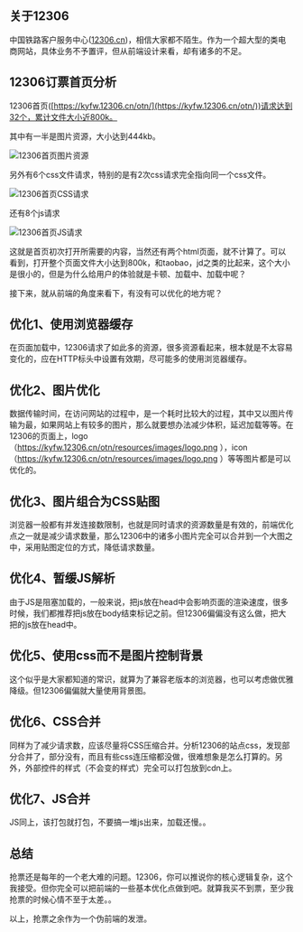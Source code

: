 ## 关于12306

中国铁路客户服务中心([12306.cn](https://kyfw.12306.cn/))，相信大家都不陌生。作为一个超大型的类电商网站，具体业务不予置评，但从前端设计来看，却有诸多的不足。

## 12306订票首页分析

12306首页([https://kyfw.12306.cn/otn/](https://kyfw.12306.cn/otn/))请求达到32个，累计文件大小近800k。

其中有一半是图片资源，大小达到444kb。

![12306首页图片资源](http://images.cnblogs.com/cnblogs_com/humin/771181/o_1.jpg)

另外有6个css文件请求，特别的是有2次css请求完全指向同一个css文件。

![12306首页CSS请求](http://images.cnblogs.com/cnblogs_com/humin/771181/o_2.jpg)

还有8个js请求

![12306首页JS请求](http://images.cnblogs.com/cnblogs_com/humin/771181/o_3.jpg)

这就是首页初次打开所需要的内容，当然还有两个html页面，就不计算了。可以看到，打开整个页面文件大小达到800k，和taobao，jd之类的比起来，这个大小是很小的，但是为什么给用户的体验就是卡顿、加载中、加载中呢？

接下来，就从前端的角度来看下，有没有可以优化的地方呢？

## 优化1、使用浏览器缓存

在页面加载中，12306请求了如此多的资源，很多资源看起来，根本就是不太容易变化的，应在HTTP标头中设置有效期，尽可能多的使用浏览器缓存。

## 优化2、图片优化

数据传输时间，在访问网站的过程中，是一个耗时比较大的过程，其中又以图片传输为最，如果网站上有较多的图片，那么就要想办法减少体积，延迟加载等等。在12306的页面上，logo（https://kyfw.12306.cn/otn/resources/images/logo.png ），icon（https://kyfw.12306.cn/otn/resources/images/logo.png ）等等图片都是可以优化的。

## 优化3、图片组合为CSS贴图

浏览器一般都有并发连接数限制，也就是同时请求的资源数量是有效的，前端优化点之一就是减少请求数量，那么12306中的诸多小图片完全可以合并到一个大图之中，采用贴图定位的方式，降低请求数量。

## 优化4、暂缓JS解析

由于JS是阻塞加载的，一般来说，把js放在head中会影响页面的渲染速度，很多时候，我们都推荐把js放在body结束标记之前。但12306偏偏没有这么做，把大把的js放在head中。

## 优化5、使用css而不是图片控制背景

这个似乎是大家都知道的常识，就算为了兼容老版本的浏览器，也可以考虑做优雅降级。但12306偏偏就大量使用背景图。

## 优化6、CSS合并

同样为了减少请求数，应该尽量将CSS压缩合并。分析12306的站点css，发现部分合并了，部分没有，而且有些css连压缩都没做，很难想象是怎么打算的。另外，外部控件的样式（不会变的样式）完全可以打包放到cdn上。

## 优化7、JS合并

JS同上，该打包就打包，不要搞一堆js出来，加载还慢。。


## 总结

抢票还是每年的一个老大难的问题。12306，你可以推说你的核心逻辑复杂，这个我接受。但你完全可以把前端的一些基本优化点做到吧。就算我买不到票，至少我抢票的时候心情不至于太差。。

以上，抢票之余作为一个伪前端的发泄。







